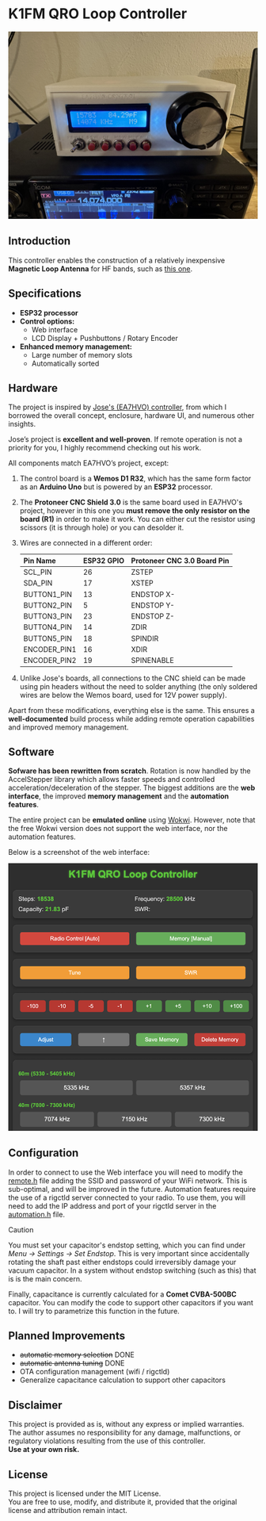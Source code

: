 # K1FM QRO Loop Controller  

![Controller Enclosure](https://github.com/adecarolis/k1fm-qro-loop-controller/raw/main/images/controller-enclosure-7300.jpg)

## Introduction  

This controller enables the construction of a relatively inexpensive **Magnetic Loop Antenna** for HF bands, such as [this one](https://k1fm.us/2025/02/k1fm-qro-loop/).

## Specifications  

- **ESP32 processor**  
- **Control options:**  
  - Web interface  
  - LCD Display + Pushbuttons / Rotary Encoder  
- **Enhanced memory management:**  
  - Large number of memory slots  
  - Automatically sorted  

## Hardware  

The project is inspired by [Jose's (EA7HVO) controller](https://www.instructables.com/Magnetic-Loop-Controller-for-4-Antennas), from which I borrowed the overall concept, enclosure, hardware UI, and numerous other insights.

Jose’s project is **excellent and well-proven**. If remote operation is not a priority for you, I highly recommend checking out his work.

All components match EA7HVO’s project, except:

1. The control board is a **Wemos D1 R32**, which has the same form factor as an **Arduino Uno** but is powered by an **ESP32** processor.

2. The **Protoneer CNC Shield 3.0** is the same board used in EA7HVO's project, however in this one you **must remove the only resistor on the board (R1)** in order to make it work. You can either cut the resistor using scissors (it is through hole) or you can desolder it.

3. Wires are connected in a different order:

    | Pin Name      | ESP32 GPIO | Protoneer CNC 3.0 Board Pin |  
    |--------------|-----------|----------------------------|  
    | SCL_PIN      | 26        | ZSTEP                      |  
    | SDA_PIN      | 17        | XSTEP                      |  
    | BUTTON1_PIN  | 13        | ENDSTOP X-                 |  
    | BUTTON2_PIN  | 5         | ENDSTOP Y-                 |  
    | BUTTON3_PIN  | 23        | ENDSTOP Z-                 |  
    | BUTTON4_PIN  | 14        | ZDIR                        |  
    | BUTTON5_PIN  | 18        | SPINDIR                     |  
    | ENCODER_PIN1 | 16        | XDIR                        |  
    | ENCODER_PIN2 | 19        | SPINENABLE                  |  


4. Unlike Jose's boards, all connections to the CNC shield can be made using pin headers without the need to solder anything (the only soldered wires are below the Wemos board, used for 12V power supply).

Apart from these modifications, everything else is the same. This ensures a **well-documented** build process while adding remote operation capabilities and improved memory management.


## Software  

 **Sofware has been rewritten from scratch**. Rotation is now handled by the AccelStepper
library which allows faster speeds and controlled acceleration/deceleration of the stepper. The biggest additions are the **web interface**, the improved **memory management** and the **automation features**.

The entire project can be **emulated online** using [Wokwi](https://wokwi.com/projects/423139990419467265). However, note that the free Wokwi version does not support the web interface, nor the automation features.

Below is a screenshot of the web interface:

![Web Interface](https://github.com/adecarolis/k1fm-qro-loop-controller/raw/main/images/web-interface.png)

## Configuration

In order to connect to use the Web interface you will need to modify the [remote.h](https://github.com/adecarolis/k1fm-qro-loop-controller/blob/main/src/remote.h) file adding the SSID and password of your WiFi network. This is sub-optimal, and will be improved in the future.
Automation features require the use of a rigctld server connected to your radio. To use them, you will need to add the IP address and port of your rigctld server in the [automation.h](https://github.com/adecarolis/k1fm-qro-loop-controller/blob/main/src/automation.h) file.

> [!CAUTION]
> You must set your capacitor's endstop setting, which you can find under *Menu -> Settings -> Set Endstop*. This is very important since accidentally rotating the shaft past either endstops could irreversibly damage your vacuum capacitor. In a system without endstop switching (such as this) that is is the main concern.

Finally, capacitance is currently calculated for a **Comet CVBA-500BC** capacitor. You can modify the code to support other capacitors if you want to. I will try to parametrize this function in the future.

## Planned Improvements

- ~~automatic memory selection~~ DONE
- ~~automatic antenna tuning~~ DONE
- OTA configuration management (wifi / rigctld)
- Generalize capacitance calculation to support other capacitors

## Disclaimer  

This project is provided as is, without any express or implied warranties.  
The author assumes no responsibility for any damage, malfunctions, or regulatory violations resulting from the use of this controller.  
**Use at your own risk.**

## License  

This project is licensed under the MIT License.  
You are free to use, modify, and distribute it, provided that the original license and attribution remain intact.